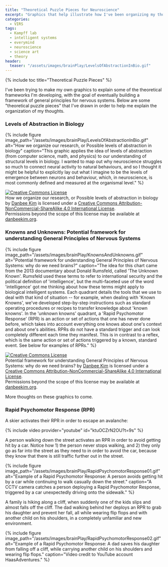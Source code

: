 ```yaml
---
title: "Theoretical Puzzle Pieces for Neuroscience"
excerpt: "Graphics that help illustrate how I've been organizing my thoughts about neuroscience"
categories:
  - VIRS
tags:
  - Kampff lab
  - intelligent systems
  - everymind
  - neuroscience
  - science art
  - theory
header: 
  teaser: "/assets/images/brainPlay/LevelsOfAbstractionInBio.gif"
---
```

{% include toc title="Theoretical Puzzle Pieces" %}

I've been trying to make my own graphics to explain some of the theoretical frameworks I'm developing, with the goal of eventually building a framework of general principles for nervous systems. Below are some "theoretical puzzle pieces" that I've drawn in order to help me explain the organization of my thoughts. 

### Levels of Abstraction in Biology

{% include figure image_path="/assets/images/brainPlay/LevelsOfAbstractionInBio.gif" alt="How we organize our research, or Possible levels of abstraction in biology" caption="This graphic applies the idea of levels of abstraction (from computer science, math, and physics) to our understanding of structural levels in biology. I wanted to map out why neuroscience struggles so much to connect neural activity to natural behaviours, and so I thought it might be helpful to explicitly lay out what I imagine to be the levels of emergence between neurons and behaviour, which, in neuroscience, is most commonly defined and measured at the organismal level." %}

<a rel="license" href="http://creativecommons.org/licenses/by-nc-sa/4.0/"><img alt="Creative Commons License" style="border-width:0" src="https://i.creativecommons.org/l/by-nc-sa/4.0/88x31.png" /></a><br /><span xmlns:dct="http://purl.org/dc/terms/" href="http://purl.org/dc/dcmitype/StillImage" property="dct:title" rel="dct:type">How we organize our research, or Possible levels of abstraction in biology</span> by <a xmlns:cc="http://creativecommons.org/ns#" href="www.danbeekim.org" property="cc:attributionName" rel="cc:attributionURL">Danbee Kim</a> is licensed under a <a rel="license" href="http://creativecommons.org/licenses/by-nc-sa/4.0/">Creative Commons Attribution-NonCommercial-ShareAlike 4.0 International License</a>.<br />Permissions beyond the scope of this license may be available at <a xmlns:cc="http://creativecommons.org/ns#" href="www.danbeekim.org" rel="cc:morePermissions">danbeekim.org</a>.

### Knowns and Unknowns: Potential framework for understanding General Principles of Nervous Systems

{% include figure image_path="/assets/images/brainPlay/KnownsAndUnknowns.gif" alt="Potential framework for understanding General Principles of Nervous Systems: why do we need brains?" caption="The idea for this chart came from the 2013 documentary about Donald Rumsfeld, called 'The Unknown Known'. Rumsfeld used these terms to refer to international security and the political definition of 'intelligence', but the multi-faceted use of the word 'intelligence' got me thinking about how these terms might apply to biological intelligent systems. Each quadrant details the tools that we use to deal with that kind of situation -- for example, when dealing with 'Known Knowns', we've developed step-by-step instructions such as standard operating procedures or recipes to transfer knowledge about 'known knowns'. In the 'unknown knowns' quadrant, a 'Rapid Psychomotor Response' (RPR) is an action or set of actions that one has never done before, which takes into account everything one knows about one's context and about one's abilities. RPRs do not have a standard trigger and can look completely different each time they manifest. This is in contrast to a reflex, which is the same action or set of actions triggered by a known, standard event. See below for examples of RPRs." %}

<a rel="license" href="http://creativecommons.org/licenses/by-nc-sa/4.0/"><img alt="Creative Commons License" style="border-width:0" src="https://i.creativecommons.org/l/by-nc-sa/4.0/88x31.png" /></a><br /><span xmlns:dct="http://purl.org/dc/terms/" href="http://purl.org/dc/dcmitype/StillImage" property="dct:title" rel="dct:type">Potential framework for understanding General Principles of Nervous Systems: why do we need brains?</span> by <a xmlns:cc="http://creativecommons.org/ns#" href="www.danbeekim.org" property="cc:attributionName" rel="cc:attributionURL">Danbee Kim</a> is licensed under a <a rel="license" href="http://creativecommons.org/licenses/by-nc-sa/4.0/">Creative Commons Attribution-NonCommercial-ShareAlike 4.0 International License</a>.<br />Permissions beyond the scope of this license may be available at <a xmlns:cc="http://creativecommons.org/ns#" href="www.danbeekim.org" rel="cc:morePermissions">danbeekim.org</a>.

More thoughts on these graphics to come. 

### Rapid Psychomotor Response (RPR)

A skier activates their RPR in order to escape an avalanche: 

{% include video provider="youtube" id="ktuOCZrN2OU?t=9s" %}

A person walking down the street activates an RPR in order to avoid getting hit by a car. Notice how 1) the person never stops walking, and 2) they only go as far into the street as they need to in order to avoid the car, because they know that there is still traffic further out in the street. 

{% include figure image_path="/assets/images/brainPlay/RapidPsychomotorResponse01.gif" alt="Example of a Rapid Psychomotor Response: A person avoids getting hit by a car while continuing to walk casually down the street." caption="A CCTV camera catches a person deploying a Rapid Psychomotor Response, triggered by a car unexpectedly driving onto the sidewalk." %}

A family is hiking along a cliff, when suddenly one of the kids slips and almost falls off the cliff. The dad walking behind her deploys an RPR to grab his daughter and prevent her fall, all while wearing flip flops and with another child on his shoulders, in a completely unfamiliar and new environment.

{% include figure image_path="/assets/images/brainPlay/RapidPsychomotorResponse02.gif" alt="Example of a Rapid Psychomotor Response: A dad saves his daughter from falling off a cliff, while carrying another child on his shoulders and wearing flip flops." caption="Video credit to YouTube account HaasAdventures." %}

